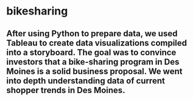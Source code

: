 # bikesharing

## After using Python to prepare data, we used Tableau to create data visualizations compiled into a storyboard. The goal was to convince investors that a bike-sharing program in Des Moines is a solid business proposal. We went into depth understanding data of current shopper trends in Des Moines. 
